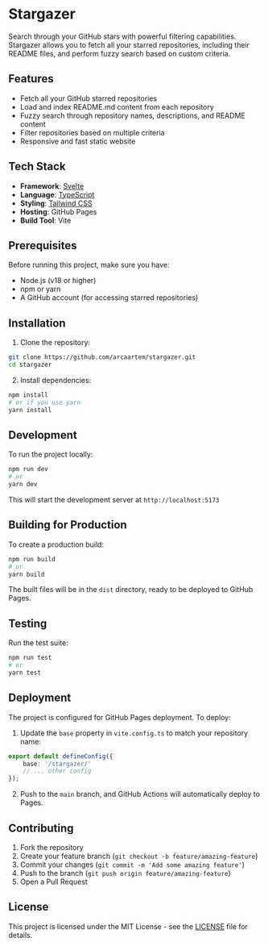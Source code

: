 # Stargazer

Search through your GitHub stars with powerful filtering capabilities. Stargazer allows you to fetch all your starred repositories, including their README files, and perform fuzzy search based on custom criteria.

## Features

- Fetch all your GitHub starred repositories
- Load and index README.md content from each repository
- Fuzzy search through repository names, descriptions, and README content
- Filter repositories based on multiple criteria
- Responsive and fast static website

## Tech Stack

- **Framework**: [Svelte](https://svelte.dev/)
- **Language**: [TypeScript](https://www.typescriptlang.org/)
- **Styling**: [Tailwind CSS](https://tailwindcss.com/)
- **Hosting**: GitHub Pages
- **Build Tool**: Vite

## Prerequisites

Before running this project, make sure you have:

- Node.js (v18 or higher)
- npm or yarn
- A GitHub account (for accessing starred repositories)

## Installation

1. Clone the repository:

```bash
git clone https://github.com/arcaartem/stargazer.git
cd stargazer
```

2. Install dependencies:

```bash
npm install
# or if you use yarn
yarn install
```

## Development

To run the project locally:

```bash
npm run dev
# or
yarn dev
```

This will start the development server at `http://localhost:5173`

## Building for Production

To create a production build:

```bash
npm run build
# or
yarn build
```

The built files will be in the `dist` directory, ready to be deployed to GitHub Pages.

## Testing

Run the test suite:

```bash
npm run test
# or
yarn test
```

## Deployment

The project is configured for GitHub Pages deployment. To deploy:

1. Update the `base` property in `vite.config.ts` to match your repository name:

```typescript
export default defineConfig({
	base: '/stargazer/'
	// ... other config
});
```

2. Push to the `main` branch, and GitHub Actions will automatically deploy to Pages.

## Contributing

1. Fork the repository
2. Create your feature branch (`git checkout -b feature/amazing-feature`)
3. Commit your changes (`git commit -m 'Add some amazing feature'`)
4. Push to the branch (`git push origin feature/amazing-feature`)
5. Open a Pull Request

## License

This project is licensed under the MIT License - see the [LICENSE](LICENSE) file for details.
